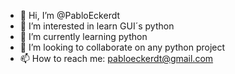 - 👋 Hi, I’m @PabloEckerdt
- 👀 I’m interested in learn GUI´s python
- 🌱 I’m currently learning python
- 💞️ I’m looking to collaborate on any python project
- 📫 How to reach me: pabloeckerdt@gmail.com

<!---
PabloEckerdt/PabloEckerdt is a ✨ special ✨ repository because its `README.md` (this file) appears on your GitHub profile.
You can click the Preview link to take a look at your changes.
--->
